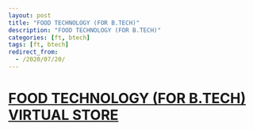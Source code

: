 ```yaml
---
layout: post
title: "FOOD TECHNOLOGY (FOR B.TECH)"
description: "FOOD TECHNOLOGY (FOR B.TECH)"
categories: [ft, btech]
tags: [ft, btech]
redirect_from:
  - /2020/07/20/
---
```

# [FOOD TECHNOLOGY (FOR B.TECH) VIRTUAL STORE](https://vdoconf.gnitdigiconclave.com/b/foo-40h-d8t)
